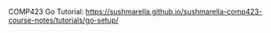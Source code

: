 COMP423 Go Tutorial: https://sushmarella.github.io/sushmarella-comp423-course-notes/tutorials/go-setup/

